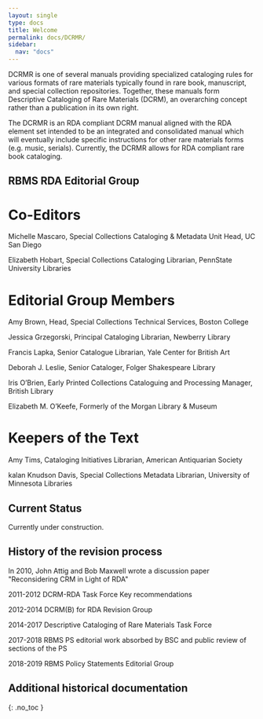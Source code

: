 ```yaml
---
layout: single
type: docs
title: Welcome
permalink: docs/DCRMR/
sidebar:
  nav: "docs"
---
```


DCRMR is one of several manuals providing specialized cataloging rules for various formats of rare materials typically found in rare book, manuscript, and special collection repositories. Together, these manuals form Descriptive Cataloging of Rare Materials (DCRM), an overarching concept rather than a publication in its own right. 

The DCRMR is an RDA compliant DCRM manual aligned with the RDA element set intended to be an integrated and consolidated manual which will eventually include specific instructions for other rare materials forms (e.g. music, serials).  Currently, the DCRMR allows for RDA compliant rare book cataloging.

## RBMS RDA Editorial Group

# Co-Editors
Michelle Mascaro, Special Collections Cataloging & Metadata Unit Head, UC San Diego

Elizabeth Hobart, Special Collections Cataloging Librarian, PennState University Libraries

# Editorial Group Members
Amy Brown, Head, Special Collections Technical Services, Boston College

Jessica Grzegorski, Principal Cataloging Librarian, Newberry Library

Francis Lapka, Senior Catalogue Librarian, Yale Center for British Art

Deborah J. Leslie, Senior Cataloger, Folger Shakespeare Library

Iris O’Brien, Early Printed Collections Cataloguing and Processing Manager, British Library

Elizabeth M. O’Keefe, Formerly of the Morgan Library & Museum

# Keepers of the Text
Amy Tims, Cataloging Initiatives Librarian, American Antiquarian Society

kalan Knudson Davis, Special Collections Metadata Librarian, University of Minnesota Libraries

## Current Status
Currently under construction.

## History of the revision process

In 2010, John Attig and Bob Maxwell wrote a discussion paper "Reconsidering CRM in Light of RDA"

2011-2012 DCRM-RDA Task Force
Key recommendations

2012-2014 DCRM(B) for RDA Revision Group

2014-2017 Descriptive Cataloging of Rare Materials Task Force
 
2017-2018 RBMS PS editorial work absorbed by BSC and public review of sections of the PS

2018-2019 RBMS Policy Statements Editorial Group




## Additional historical documentation
{: .no_toc }


